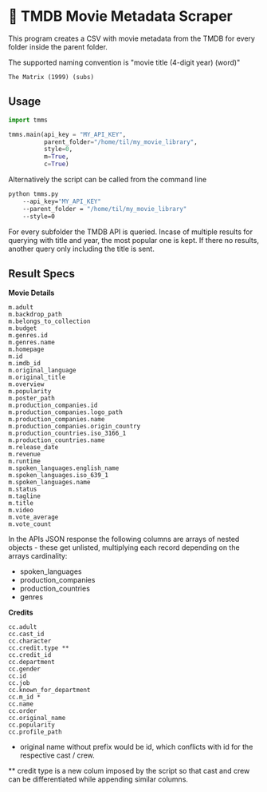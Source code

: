 # :movie_camera: TMDB Movie Metadata Scraper

This program creates a CSV with movie metadata from the TMDB for every folder inside the parent folder.

The supported naming convention is "movie title (4-digit year) (word)"
```
The Matrix (1999) (subs)
```

## Usage
```python
import tmms

tmms.main(api_key = "MY_API_KEY", 
          parent_folder="/home/til/my_movie_library", 
          style=0, 
          m=True,
          c=True)
```

Alternatively the script can be called from the command line
```bash
python tmms.py 
    --api_key="MY_API_KEY" 
    --parent_folder = "/home/til/my_movie_library" 
    --style=0
```

For every subfolder the TMDB API is queried. Incase of multiple results for querying with title and year, the most popular one is kept. If there no results, another query only including the title is sent.

## Result Specs
**Movie Details**
```
m.adult
m.backdrop_path
m.belongs_to_collection
m.budget
m.genres.id
m.genres.name
m.homepage
m.id
m.imdb_id
m.original_language
m.original_title
m.overview
m.popularity
m.poster_path
m.production_companies.id
m.production_companies.logo_path
m.production_companies.name
m.production_companies.origin_country
m.production_countries.iso_3166_1
m.production_countries.name
m.release_date
m.revenue
m.runtime
m.spoken_languages.english_name
m.spoken_languages.iso_639_1
m.spoken_languages.name
m.status
m.tagline
m.title
m.video
m.vote_average
m.vote_count
```
In the APIs JSON response the following columns are arrays of nested objects - these get unlisted, multiplying each record depending on the arrays cardinality:
* spoken_languages
* production_companies
* production_countries
* genres

**Credits**
```
cc.adult
cc.cast_id
cc.character
cc.credit.type **
cc.credit_id
cc.department
cc.gender
cc.id
cc.job
cc.known_for_department
cc.m_id *
cc.name
cc.order
cc.original_name
cc.popularity
cc.profile_path
```
* original name without prefix would be id, which conflicts with id for the respective cast / crew. 

** credit type is a new colum imposed by the script so that cast and crew can be differentiated while appending similar columns.
